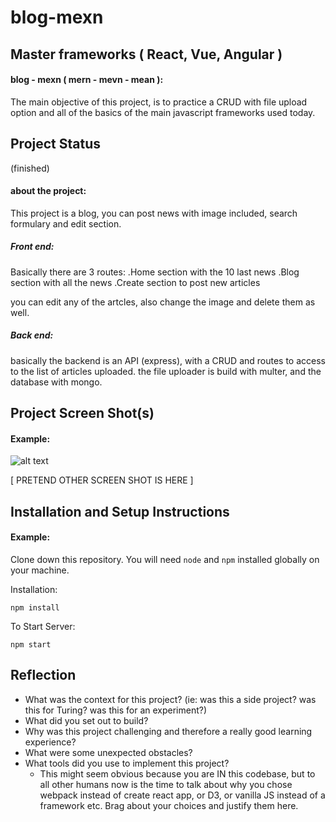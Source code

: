 # blog-mexn
## Master frameworks ( React, Vue, Angular )

#### blog - mexn ( mern - mevn - mean ):

 
The main objective of this project, is to practice a CRUD with file upload option and all of the basics of the main javascript frameworks used today.

## Project Status
(finished)

#### about the project:

This project is a blog, you can post news with image included, search formulary and edit section.

##### Front end:

Basically there are 3 routes:
.Home section with the 10 last news
.Blog section with all the news
.Create section to post new articles

you can edit any of the artcles, also change the image and delete them as well.

##### Back end:

basically the backend is an API (express), with a CRUD and routes to access to the list of articles uploaded.
the file uploader is build with multer, and the database with mongo.

## Project Screen Shot(s)

#### Example:   

![alt text](https://imgkub.com/image/jTZSi)

[ PRETEND OTHER SCREEN SHOT IS HERE ]

## Installation and Setup Instructions

#### Example:  

Clone down this repository. You will need `node` and `npm` installed globally on your machine.  

Installation:

`npm install`  


To Start Server:

`npm start`  

## Reflection

  - What was the context for this project? (ie: was this a side project? was this for Turing? was this for an experiment?)
  - What did you set out to build?
  - Why was this project challenging and therefore a really good learning experience?
  - What were some unexpected obstacles?
  - What tools did you use to implement this project?
      - This might seem obvious because you are IN this codebase, but to all other humans now is the time to talk about why you chose webpack instead of create react app, or D3, or vanilla JS instead of a framework etc. Brag about your choices and justify them here.  


